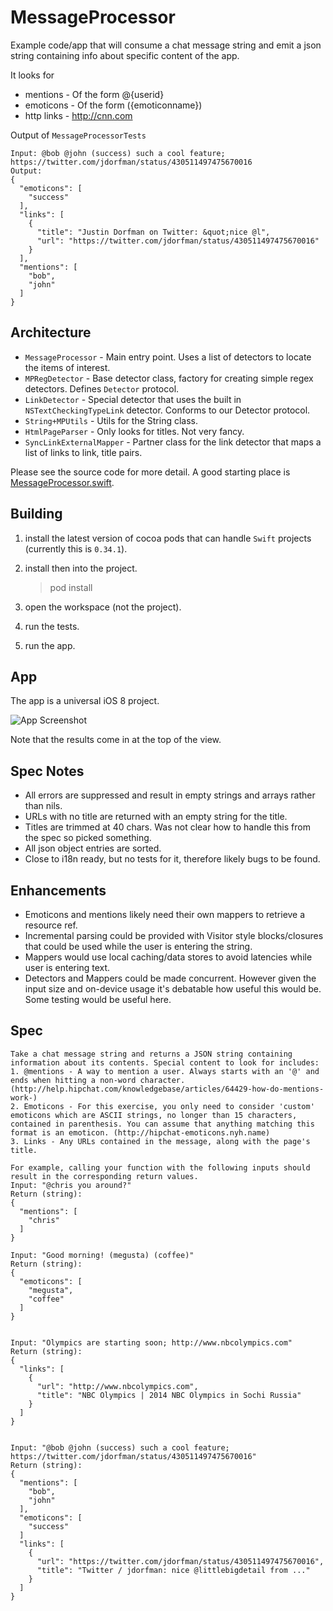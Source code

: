 # MessageProcessor #

Example code/app that will consume a chat message string and emit a json string containing info about specific content of the app.

It looks for 

* mentions - Of the form @{userid}
* emoticons - Of the form ({emoticonname})
* http links - http://cnn.com

Output of `MessageProcessorTests`

	Input: @bob @john (success) such a cool feature; https://twitter.com/jdorfman/status/430511497475670016
	Output:
	{
	  "emoticons": [
	    "success"
	  ],
	  "links": [
	    {
	      "title": "Justin Dorfman on Twitter: &quot;nice @l",
	      "url": "https://twitter.com/jdorfman/status/430511497475670016"
	    }
	  ],
	  "mentions": [
	    "bob",
	    "john"
	  ]
	}


## Architecture ##

* `MessageProcessor` - Main entry point.  Uses a list of detectors to locate the items of interest.
* `MPRegDetector` - Base detector class, factory for creating simple regex detectors. Defines `Detector` protocol.
* `LinkDetector` - Special detector that uses the built in `NSTextCheckingTypeLink` detector. Conforms to our Detector protocol.
* `String+MPUtils` - Utils for the String class.
* `HtmlPageParser` - Only looks for titles. Not very fancy.
* `SyncLinkExternalMapper` - Partner class for the link detector that maps a list of links to link, title pairs.

Please see the source code for more detail.  A good starting place is [MessageProcessor.swift](https://bitbucket.org/minniger/messageprocessor/src/e51c42050537c24f07b4a9e6eba9b5060f00dc13/MessageProcessor.swift?at=master).



## Building  ##

1. install the latest version of cocoa pods that can handle `Swift` projects  (currently this is `0.34.1`). 
2. install then into the project.

	 > pod install

3. open the workspace (not the project).
4. run the tests.
5. run the app.


## App ##

The app is a universal iOS 8 project.  

![App Screenshot](https://bitbucket.org/repo/5oLEBp/images/2499147738-app-screen.png)

Note that the results come in at the top of the view.



## Spec Notes ##

- All errors are suppressed and result in empty strings and arrays rather than nils.
- URLs with no title are returned with an empty string for the title.
- Titles are trimmed at 40 chars. Was not clear how to handle this from the spec so picked something.
- All json object entries are sorted.
- Close to i18n ready, but no tests for it, therefore likely bugs to be found.

## Enhancements ##

- Emoticons and mentions likely need their own mappers to retrieve a resource ref.
- Incremental parsing could be provided with Visitor style blocks/closures that could be used while the user is entering the string.
- Mappers would use local caching/data stores to avoid latencies while user is entering text.
- Detectors and Mappers could be made concurrent. However given the input size and on-device usage it's debatable how useful this would be.  Some testing would be useful here.



## Spec ##

	Take a chat message string and returns a JSON string containing information about its contents. Special content to look for includes:
	1. @mentions - A way to mention a user. Always starts with an '@' and ends when hitting a non-word character. (http://help.hipchat.com/knowledgebase/articles/64429-how-do-mentions-work-)
	2. Emoticons - For this exercise, you only need to consider 'custom' emoticons which are ASCII strings, no longer than 15 characters, contained in parenthesis. You can assume that anything matching this format is an emoticon. (http://hipchat-emoticons.nyh.name)
	3. Links - Any URLs contained in the message, along with the page's title.
 
	For example, calling your function with the following inputs should result in the corresponding return values.
	Input: "@chris you around?"
	Return (string):
	{
	  "mentions": [
	    "chris"
	  ]
	}

	Input: "Good morning! (megusta) (coffee)"
	Return (string):
	{
	  "emoticons": [
	    "megusta",
	    "coffee"
	  ]
	}


	Input: "Olympics are starting soon; http://www.nbcolympics.com"
	Return (string):
	{
	  "links": [
	    {
	      "url": "http://www.nbcolympics.com",
	      "title": "NBC Olympics | 2014 NBC Olympics in Sochi Russia"
	    }
	  ]
	}


	Input: "@bob @john (success) such a cool feature; https://twitter.com/jdorfman/status/430511497475670016"
	Return (string):
	{
	  "mentions": [
	    "bob",
	    "john"
	  ],
	  "emoticons": [
	    "success"
	  ]
	  "links": [
	    {
	      "url": "https://twitter.com/jdorfman/status/430511497475670016",
	      "title": "Twitter / jdorfman: nice @littlebigdetail from ..."
	    }
	  ]
	}
